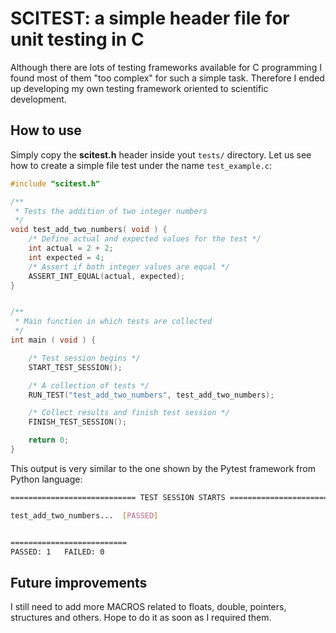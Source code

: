 SCITEST: a simple header file for unit testing in C
===================================================

Although there are lots of testing frameworks available for C programming I
found most of them "too complex" for such a simple task. Therefore I ended up
developing my own testing framework oriented to scientific development.

How to use
----------
Simply copy the **scitest.h** header inside yout `tests/` directory. Let us see
how to create a simple file test under the name `test_example.c`:

```c
#include "scitest.h"

/**
 * Tests the addition of two integer numbers
 */
void test_add_two_numbers( void ) {
    /* Define actual and expected values for the test */
    int actual = 2 + 2;
    int expected = 4;
    /* Assert if both integer values are equal */
    ASSERT_INT_EQUAL(actual, expected);
}


/**
 * Main function in which tests are collected
 */
int main ( void ) {

    /* Test session begins */
    START_TEST_SESSION();

    /* A collection of tests */
    RUN_TEST("test_add_two_numbers", test_add_two_numbers);

    /* Collect results and finish test session */
    FINISH_TEST_SESSION();

    return 0;
}
```

This output is very similar to the one shown by the Pytest framework from Python
language:

```bash
============================ TEST SESSION STARTS ========================= 

test_add_two_numbers...  [PASSED]


==========================
PASSED: 1	FAILED: 0
```


Future improvements
-------------------

I still need to add more MACROS related to floats, double, pointers, structures
and others. Hope to do it as soon as I required them.

